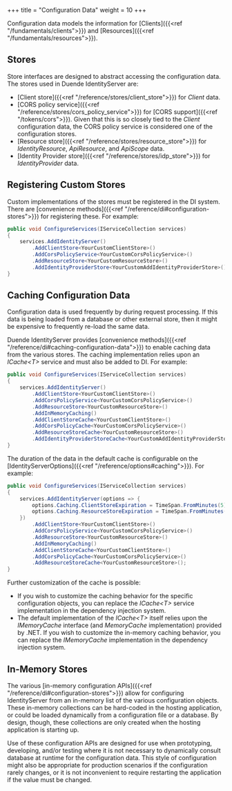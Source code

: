 +++
title = "Configuration Data"
weight = 10
+++

Configuration data models the information for [Clients]({{<ref "/fundamentals/clients">}}) and [Resources]({{<ref "/fundamentals/resources">}}).

## Stores

Store interfaces are designed to abstract accessing the configuration data. 
The stores used in Duende IdentityServer are:
* [Client store]({{<ref "/reference/stores/client_store">}}) for *Client* data.
* [CORS policy service]({{<ref "/reference/stores/cors_policy_service">}}) for [CORS support]({{<ref "/tokens/cors">}}). Given that this is so closely tied to the *Client* configuration data, the CORS policy service is considered one of the configuration stores.
* [Resource store]({{<ref "/reference/stores/resource_store">}}) for *IdentityResource*, *ApiResource*, and *ApiScope* data.
* [Identity Provider store]({{<ref "/reference/stores/idp_store">}}) for *IdentityProvider* data.

## Registering Custom Stores

Custom implementations of the stores must be registered in the DI system.
There are [convenience methods]({{<ref "/reference/di#configuration-stores">}}) for registering these.
For example:

```cs
public void ConfigureServices(IServiceCollection services)
{
    services.AddIdentityServer()
        .AddClientStore<YourCustomClientStore>()
        .AddCorsPolicyService<YourCustomCorsPolicyService>()
        .AddResourceStore<YourCustomResourceStore>()
        .AddIdentityProviderStore<YourCustomAddIdentityProviderStore>();
}
```

## Caching Configuration Data

Configuration data is used frequently by during request processing.
If this data is being loaded from a database or other external store, then it might be expensive to frequently re-load the same data.

Duende IdentityServer provides [convenience methods]({{<ref "/reference/di#caching-configuration-data">}}) to enable caching data from the various stores.
The caching implementation relies upon an *ICache\<T>* service and must also be added to DI. 
For example:

```cs
public void ConfigureServices(IServiceCollection services)
{
    services.AddIdentityServer()
        .AddClientStore<YourCustomClientStore>()
        .AddCorsPolicyService<YourCustomCorsPolicyService>()
        .AddResourceStore<YourCustomResourceStore>()
        .AddInMemoryCaching()
        .AddClientStoreCache<YourCustomClientStore>()
        .AddCorsPolicyCache<YourCustomCorsPolicyService>()
        .AddResourceStoreCache<YourCustomResourceStore>()
        .AddIdentityProviderStoreCache<YourCustomAddIdentityProviderStore>();
}
```

The duration of the data in the default cache is configurable on the [IdentityServerOptions]({{<ref "/reference/options#caching">}}).
For example:

```cs
public void ConfigureServices(IServiceCollection services)
{
    services.AddIdentityServer(options => {
        options.Caching.ClientStoreExpiration = TimeSpan.FromMinutes(5);
        options.Caching.ResourceStoreExpiration = TimeSpan.FromMinutes(5);
    })
        .AddClientStore<YourCustomClientStore>()
        .AddCorsPolicyService<YourCustomCorsPolicyService>()
        .AddResourceStore<YourCustomResourceStore>()
        .AddInMemoryCaching()
        .AddClientStoreCache<YourCustomClientStore>()
        .AddCorsPolicyCache<YourCustomCorsPolicyService>()
        .AddResourceStoreCache<YourCustomResourceStore>();
}
```

Further customization of the cache is possible: 
* If you wish to customize the caching behavior for the specific configuration objects, you can replace the *ICache\<T>* service implementation in the dependency injection system.
* The default implementation of the *ICache\<T>* itself relies upon the *IMemoryCache* interface (and *MemoryCache* implementation) provided by .NET.
If you wish to customize the in-memory caching behavior, you can replace the *IMemoryCache* implementation in the dependency injection system.

## In-Memory Stores

The various [in-memory configuration APIs]({{<ref "/reference/di#configuration-stores">}}) allow for configuring IdentityServer from an in-memory list of the various configuration objects.
These in-memory collections can be hard-coded in the hosting application, or could be loaded dynamically from a configuration file or a database.
By design, though, these collections are only created when the hosting application is starting up.

Use of these configuration APIs are designed for use when prototyping, developing, and/or testing where it is not necessary to dynamically consult database at runtime for the configuration data.
This style of configuration might also be appropriate for production scenarios if the configuration rarely changes, or it is not inconvenient to require restarting the application if the value must be changed.
